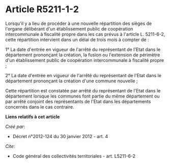 # Article R5211-1-2

Lorsqu'il y a lieu de procéder à une nouvelle répartition des sièges de l'organe délibérant d'un établissement public de
coopération intercommunale à fiscalité propre dans les cas prévus à l'article L. 5211-6-2, cette répartition intervient dans
un délai de trois mois à compter de : 

1° La date d'entrée en vigueur de l'arrêté du représentant de l'Etat dans le département prononçant la création, la fusion ou
l'extension de périmètre d'un établissement public de coopération intercommunale à fiscalité propre ; 

2° La date d'entrée en vigueur de l'arrêté du représentant de l'Etat dans le département prononçant la création d'une commune
nouvelle ; 

Cette répartition est constatée par arrêté du représentant de l'Etat dans le département lorsque les communes font partie du
même département ou par arrêté conjoint des représentants de l'Etat dans les départements concernés dans le cas contraire.

**Liens relatifs à cet article**

_Créé par_:

  - Décret n°2012-124 du 30 janvier 2012 - art. 4

_Cite_:

  - Code général des collectivités territoriales - art. L5211-6-2
